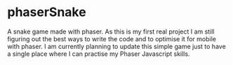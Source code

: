 # phaserSnake
A snake game made with phaser.
As this is my first real project I am still figuring out the best ways to write the code and to optimise it for mobile with phaser.
I am currently planning to update this simple game just to have a single place where I can practise my Phaser Javascript skills.

